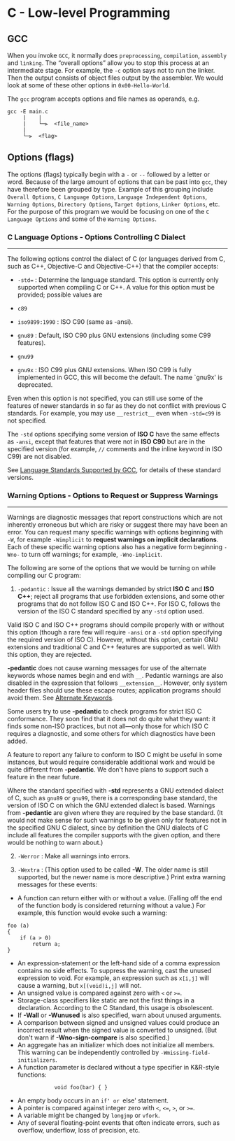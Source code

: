 # C - Low-level Programming

## GCC
When you invoke `GCC`, it normally does `preprocessing`, `compilation`, `assembly` and `linking`. The “overall options” allow you to stop this process at an intermediate stage. For example, the `-c` option says not to run the linker. Then the output consists of object files output by the assembler. We would look at some of these other options in `0x00-Hello-World`.

The `gcc` program accepts options and file names as operands, e.g.

```
gcc -E main.c
     |    |
     |    └─⫸  <file_name>
     |
     └─⫸  <flag>
```

## Options (flags)
The options (flags) typically begin with a `-` or `--` followed by a letter or word. Because of the large amount of options that can be past into `gcc`, they have therefore been grouped by type. Example of this grouping include `Overall Options`, `C Language Options`, `Language Independent Options`, `Warning Options`, `Directory Options`, `Target Options`, `Linker Options`, etc. For the purpose of this program we would be focusing on one of the `C Language Options` and some of the `Warning Options`.

### C Language Options - Options Controlling C Dialect

---

The following options control the dialect of C (or languages derived from C, such as C++, Objective-C and Objective-C++) that the compiler accepts:

- `-std=`
: Determine the language standard. This option is currently only supported when compiling C or C++. A value for this option must be provided; possible values are

- `c89`
- `iso9899:1990`
: ISO C90 (same as -ansi).
- `gnu89`
: Default, ISO C90 plus GNU extensions (including some C99 features).
- `gnu99`
- `gnu9x`
: ISO C99 plus GNU extensions. When ISO C99 is fully implemented in GCC, this will become the default. The name `gnu9x' is deprecated.

Even when this option is not specified, you can still use some of the features of newer standards in so far as they do not conflict with previous C standards. For example, you may use `__restrict__` even when `-std=c99` is not specified.

The `-std` options specifying some version of **ISO C** have the same effects as `-ansi`, except that features that were not in **ISO C90** but are in the specified version (for example, `//` comments and the inline keyword in ISO C99) are not disabled.

See [Language Standards Supported by GCC](https://gcc.gnu.org/onlinedocs/gcc-4.1.2/gcc/Standards.html#Standards), for details of these standard versions.

### Warning Options - Options to Request or Suppress Warnings
---
Warnings are diagnostic messages that report constructions which are not inherently erroneous but which are risky or suggest there may have been an error. You can request many specific warnings with options beginning with `-W`, for example `-Wimplicit` to **request warnings on implicit declarations**. Each of these specific warning options also has a negative form beginning `-Wno-` to turn off warnings; for example, `-Wno-implicit`.

The following are some of the options that we would be turning on while compiling our C program:

1. `-pedantic`
: Issue all the warnings demanded by strict **ISO C** and **ISO C++**; reject all programs that use forbidden extensions, and some other programs that do not follow ISO C and ISO C++. For ISO C, follows the version of the ISO C standard specified by any `-std` option used.

Valid ISO C and ISO C++ programs should compile properly with or without this option (though a rare few will require `-ansi` or a `-std` option specifying the required version of ISO C). However, without this option, certain GNU extensions and traditional C and C++ features are supported as well. With this option, they are rejected.

**-pedantic** does not cause warning messages for use of the alternate keywords whose names begin and end with `__`. Pedantic warnings are also disabled in the expression that follows `__extension__`. However, only system header files should use these escape routes; application programs should avoid them. See [Alternate Keywords](https://gcc.gnu.org/onlinedocs/gcc-4.1.2/gcc/Alternate-Keywords.html#Alternate-Keywords).

Some users try to use **-pedantic** to check programs for strict ISO C conformance. They soon find that it does not do quite what they want: it finds some non-ISO practices, but not all—only those for which ISO C requires a diagnostic, and some others for which diagnostics have been added.

A feature to report any failure to conform to ISO C might be useful in some instances, but would require considerable additional work and would be quite different from **-pedantic**. We don't have plans to support such a feature in the near future.

Where the standard specified with **-std** represents a GNU extended dialect of C, such as `gnu89` or `gnu99`, there is a corresponding base standard, the version of ISO C on which the GNU extended dialect is based. Warnings from **-pedantic** are given where they are required by the base standard. (It would not make sense for such warnings to be given only for features not in the specified GNU C dialect, since by definition the GNU dialects of C include all features the compiler supports with the given option, and there would be nothing to warn about.)

2. `-Werror`
: Make all warnings into errors.

3. `-Wextra`
: (This option used to be called **-W**. The older name is still supported, but the newer name is more descriptive.) Print extra warning messages for these events:
- A function can return either with or without a value. (Falling off the end of the function body is considered returning without a value.) For example, this function would evoke such a warning:
```
foo (a)
{
	if (a > 0)
		return a;
}
```
- An expression-statement or the left-hand side of a comma expression contains no side effects. To suppress the warning, cast the unused expression to void. For example, an expression such as `x[i,j]` will cause a warning, but `x[(void)i,j]` will not.
- An unsigned value is compared against zero with `<` or `>=`.
- Storage-class specifiers like static are not the first things in a declaration. According to the C Standard, this usage is obsolescent.
- If **-Wall** or **-Wunused** is also specified, warn about unused arguments.
- A comparison between signed and unsigned values could produce an incorrect result when the signed value is converted to unsigned. (But don't warn if **-Wno-sign-compare** is also specified.)
- An aggregate has an initializer which does not initialize all members. This warning can be independently controlled by `-Wmissing-field-initializers`.
- A function parameter is declared without a type specifier in K&R-style functions:
```
               void foo(bar) { }
```          
- An empty body occurs in an `if' or `else' statement.
- A pointer is compared against integer zero with `<`, `<=`, `>`, or `>=`.
- A variable might be changed by `longjmp` or `vfork`.
- Any of several floating-point events that often indicate errors, such as overflow, underflow, loss of precision, etc.
